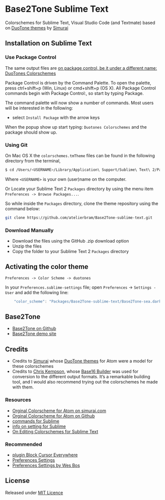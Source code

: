# Base2Tone Sublime Text
Colorschemes for Sublime Text, Visual Studio Code (and Textmate) based on [DuoTone themes](https://simurai.com/projects/2016/01/01/duotone-themes/) by [Simurai](https://simurai.com/)

## Installation on Sublime Text

### Use Package Control
The same output files are [on package control, be it under a different name: DuoTones Colorschemes](https://packagecontrol.io/packages/Duotones%20Colorschemes)

Package Control is driven by the Command Palette. To open the palette, press ctrl+shift+p (Win, Linux) or cmd+shift+p (OS X). All Package Control commands begin with Package Control:, so start by typing Package.

The command palette will now show a number of commands. Most users will be interested in the following:

- select `Install Package` with the arrow keys

When the popup show up start typing: `Duotones Colorschemes` and the package should show up.

### Using Git

On Mac OS X the `colorschemes.tmTheme` files can be found in the following directory from the terminal,

```bash
$ cd /Users/<USERNAME>/Library/Application\ Support/Sublime\ Text\ 2/Packages/
```

Where `<USERNAME>` is your own (user)name on the computer.

Or Locate your Sublime Text 2 `Packages` directory by using the menu item `Preferences -> Browse Packages...`.

So while inside the `Packages` directory, clone the theme repository using the command below:

```bash
git clone https://github.com/atelierbram/Base2Tone-sublime-text.git
```

### Download Manually

* Download the files using the GitHub .zip download option
* Unzip the files
* Copy the folder to your Sublime Text 2 `Packages` directory

## Activating the color theme

`Preferences -> Color Scheme -> duotones`

In your `Preferences.sublime-settings` file; open `Preferences` → `Settings - User` and add the following line:

```javascript
	"color_scheme": "Packages/Base2Tone-sublime-text/Base2Tone-sea.dark.tmTheme",
```

## Base2Tone
- [Base2Tone on Github](https://github.com/atelierbram/Base2Tone)
- [Base2Tone demo site](https://base2t.one/)

## Credits
- Credits to [Simurai](https://simurai.com/) whose [DuoTone themes](https://simurai.com/projects/2016/01/01/duotone-themes) for Atom were a model for these colorschemes
- Credits to [Chris Kempson](https://chriskempson.com/), whose [Base16 Builder](https://github.com/chriskempson/base16-builder) was used for conversion to the different output formats. It’s a remarkable building tool, and I would also recommend trying out the colorschemes he made with them.

### Resources
- [Orginal Colorscheme for Atom on simurai.com](https://simurai.com/projects/2016/01/01/duotone-themes/)
- [Orginal Colorscheme for Atom on Github](https://github.com/simurai/duotone-dark-syntax/)
- [commands for Sublime](https://www.sublimetext.com/docs/commands)
- [info on setting for Sublime](https://www.sublimetext.com/docs/3/settings.html)
- [On Editing Colorschemes for Sublime Text](https://atelierbram.github.io/blog/colorschemes-sublime/)

### Recommended
- [plugin Block Cursor Everywhere](https://github.com/karlhorky/BlockCursorEverywhere)
- [Preferences Settings](https://github.com/atelierbram/Base2Tone-sublime-text/blob/master/Preferences.sublime-settings.json)
- [Preferences Settings by Wes Bos](https://gist.github.com/wesbos/a3b12cfda064a906ac04)

## License
Released under [MIT Licence](https://atelierbram.mit-license.org)
